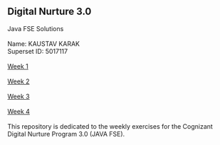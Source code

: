 ## Digital Nurture 3.0
Java FSE Solutions
<br />
<br />
Name: KAUSTAV KARAK
<br />
Superset ID: 5017117
<br />
<br />
[Week 1](https://github.com/kaustavkarak/KaustavKarak_5017117/tree/main/Week%201)
<br />
<br />
[Week 2](https://github.com/kaustavkarak/KaustavKarak_5017117/tree/main/Week%202)
<br />
<br />
[Week 3](https://github.com/kaustavkarak/KaustavKarak_5017117/tree/main/Week%203)
<br />
<br />
[Week 4](https://github.com/kaustavkarak/KaustavKarak_5017117/tree/main/Week%204)
<br />
<br />
This repository is dedicated to the weekly exercises for the Cognizant Digital Nurture Program 3.0 (JAVA FSE).
